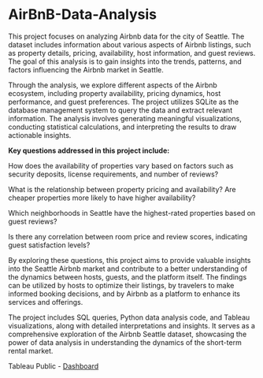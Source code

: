 # AirBnB-Data-Analysis



This project focuses on analyzing Airbnb data for the city of Seattle. The dataset includes information about various aspects of Airbnb listings, such as property details, pricing, availability, host information, and guest reviews. The goal of this analysis is to gain insights into the trends, patterns, and factors influencing the Airbnb market in Seattle.

Through the analysis, we explore different aspects of the Airbnb ecosystem, including property availability, pricing dynamics, host performance, and guest preferences. The project utilizes SQLite as the database management system to query the data and extract relevant information. The analysis involves generating meaningful visualizations, conducting statistical calculations, and interpreting the results to draw actionable insights.

**Key questions addressed in this project include:**

How does the availability of properties vary based on factors such as security deposits, license requirements, and number of reviews?

What is the relationship between property pricing and availability? Are cheaper properties more likely to have higher availability?

Which neighborhoods in Seattle have the highest-rated properties based on guest reviews?

Is there any correlation between room price and review scores, indicating guest satisfaction levels?

By exploring these questions, this project aims to provide valuable insights into the Seattle Airbnb market and contribute to a better understanding of the dynamics between hosts, guests, and the platform itself. The findings can be utilized by hosts to optimize their listings, by travelers to make informed booking decisions, and by Airbnb as a platform to enhance its services and offerings.

The project includes SQL queries, Python data analysis code, and Tableau visualizations, along with detailed interpretations and insights. It serves as a comprehensive exploration of the Airbnb Seattle dataset, showcasing the power of data analysis in understanding the dynamics of the short-term rental market.

Tableau Public - [Dashboard](https://public.tableau.com/app/profile/yashadanikam/viz/AirBnBDataAnalysis_16867989144070/Dashboard1)


